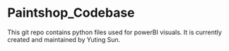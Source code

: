 # Paintshop_Codebase
This git repo contains python files used for powerBI visuals. It is currently created and maintained by Yuting Sun. 

